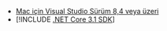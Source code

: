 * [Mac için Visual Studio Sürüm 8,4 veya üzeri](https://visualstudio.microsoft.com/vs/mac/)
* [!INCLUDE [.NET Core 3.1 SDK](~/includes/3.1-SDK.md)]
